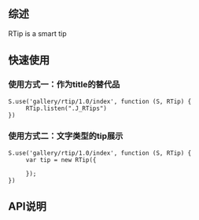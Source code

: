 ## 综述

RTip is a smart tip

## 快速使用

### 使用方式一：作为title的替代品

    S.use('gallery/rtip/1.0/index', function (S, RTip) {
         RTip.listen(".J_RTips")
    })

### 使用方式二：文字类型的tip展示

    S.use('gallery/rtip/1.0/index', function (S, RTip) {
         var tip = new RTip({
		 
		 });
    })

## API说明

